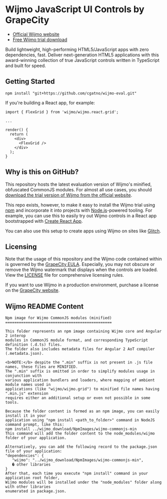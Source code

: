 # Wijmo JavaScript UI Controls by GrapeCity

- [Official Wijmo website](https://www.grapecity.com/en/wijmo)
- [Free Wijmo trial download](https://www.grapecity.com/en/download/wijmo-enterprise)

Build lightweight, high-performing HTML5/JavaScript apps with zero dependencies, fast. Deliver next-generation HTML5 applications with this award-winning collection of true JavaScript controls written in TypeScript and built for speed.

## Getting Started

    npm install "git+https://github.com/cgatno/wijmo-eval.git"

If you're building a React app, for example:

    import { FlexGrid } from 'wijmo/wijmo.react.grid';
    
    ...

    render() {
      return (
        <div>
          <FlexGrid />
        </div>
      );
    }

## Why is this on GitHub?

This repository hosts the latest evaluation version of Wijmo's minified, obfuscated CommonJS modules. For almost all use cases, you should [download the trial version of Wijmo from the official website](https://www.grapecity.com/en/download/wijmo-enterprise).

This repo exists, however, to make it easy to install the Wijmo trial using [npm](https://npmjs.org) and incorporate it into projects with [Node.js](https://nodejs.org/en/)-powered tooling. For example, you can use this to easily try out Wijmo controls in a React app bootstrapped with [Create React App](https://github.com/facebook/create-react-app).

You can also use this setup to create apps using Wijmo on sites like [Glitch](https://glitch.com).

## Licensing

Note that the usage of this repository and the Wijmo code contained within is governed by the [GrapeCity EULA](https://www.grapecity.com/en/legal/eula). Especially, you may not obscure or remove the Wijmo watermark that displays when the controls are loaded. View the [LICENSE](LICENSE) file for comprehensive licensing rules.

If you want to use Wijmo in a production environment, purchase a license on the [GrapeCity website](https://www.grapecity.com/en/pricing#wijmo).

## Wijmo README Content

```
Npm image for Wijmo CommonJS modules (minified)
===============================================

This folder represents an npm image containing Wijmo core and Angular 2 interop 
modules in CommonJS module format, and corresponding TypeScript definition (.d.ts) files.
The folder also includes metadata files for Angular 2 AoT compiler (.metadata.json).

<b>NOTE:</b> despite the ".min" suffix is not present in .js file names, these files are MINIFIED. 
The ".min" suffix is omitted in order to simplify modules usage in conjunction with 
various application bundlers and loaders, where mapping of ambient module names used in 
applications (like "wijmo/wijmo.grid") to minified file names having ".min.js" extension 
requires either an additional setup or even not possible in some tools.

Because the folder content is formed as an npm image, you can easily install it in your 
application using "npm install <path_to_folder>" command in NodeJS command prompt, like this:
npm install ../wijmo_download/NpmImages/wijmo-commonjs-min
This command will add the folder content to the node_modules/wijmo folder of your application.

Alternatively, you can add the following record to the package.json file of your application:
"dependencies": {
   "wijmo": "../wijmo_download/NpmImages/wijmo-commonjs-min",
   � other libraries
}
After that, each time you execute "npm install" command in your application root folder, 
Wijmo modules will be installed under the "node_modules" folder along with other libraries 
enumerated in package.json.
```
